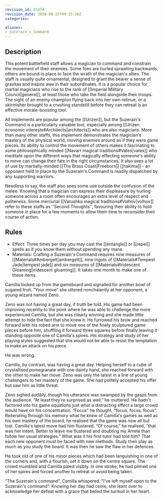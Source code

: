 ```yaml
---
revision_id: 81474
revision_date: 2020-08-25T09:15:16Z
categories:

aliases:
- Suzerain's_Command
---
```


## Description
This potent battlefield staff allows a magician to command and constrain the movement of their enemies. Some foes are hurled sprawling backwards, others are bound in place to face the wrath of the magician's allies. The staff is usually quite ornamental, designed to grant the bearer a sense of gravitas and inspire awe in their subordinates. It is a popular choice for martial magicians who rise to the rank of [[Imperial Military Council|general]], at least those who take the field alongside their troops. The sight of an enemy champion flying back into her own retinue, or a skirmisher brought to a crushing standstill before they can retreat is an effective morale-boosting tool.

All implements are popular among the [[Urizen]], but the Suzerain's Command is a particularly valuable tool, especially among [[Urizen economic interests#Architects|architects]] who are also magicians. More than many other staffs, this implement demonstrates the magician's mastery of the physical world, moving enemies around as if they were game pieces. Its ability to control the movement of others makes it fascinating to some philosophically minded [[Navarr magical traditions#Vates|vates]] who meditate upon the different ways that magically effecting someone's ability to move can change their fate in the right circumstances. It also sees a lot of use by martially-minded [[The Brass Coast|Freeborn]] [[hakima]] - an opponent held in place by the Suzerain's Command is readily dispatched by any supporting warriors.

Needless to say, the staff also sees some use outside the confusion of the melee. Knowing that a magician can express their displeasure by hurling someone across a room often encourages an extra level of respect and politeness. Some mercurial [[Varushka magical traditions#Volhov|volhov]] refer to these staffs as ''Second Thoughts'', favouring their ability to hold someone in place for a few moments to allow them time to reconsider their course of action.

## Rules

* Effect: Three times per day you may cast the [[entangle]] or [[repel]] spells as if you know them without spending any mana.
* Materials: Crafting a Suzerain's Command requires nine measures of [[Materials#Ambergelt|ambergelt]], nine ingots of [[Materials#Tempest Jade|tempest jade]] and six measures of [[Materials#Iridescent Gloaming|iridescent gloaming]]. It takes one month to make one of these items.


Camilla looked up from the gameboard and signalled for another bowl of sugared fruit.
“Your move” she uttered nonchalantly at her opponent, a young wizard named Zeno.

Zeno was not having a great day, if truth be told. His game had been improving recently to the point where he was able to challenge the more experienced Camilla, but she was clearly winning and she made little attempt to hide the fact that she knew it. He furrowed his brow and reached forward with  his robed arm to move one of the finely sculptured game pieces before him, shuffling it forward three squares before finally leaving it standing opposite one of Camilla's spires. His strategy and study of her playing styles suggested that she would not be able to resist the temptation to make an attack on his piece.

He was wrong.

Camilla, by contrast, was having a great day. Helping herself to a cube of crystallised pomegranate with one dainty hand, she reached forward with the other to make her move. Zeno was only the latest in a line of young challengers to her mastery of the game. She had politely accepted his offer but saw him as little threat. 

Zeno sighed audibly, though his utterance was swamped by the gasps from the audience. “At least they're surprised as well,” he muttered. He hadn't factored into his game equations just what a distracting effect a large crowd would have on his concentration. “Focus” he thought, “focus, focus, focus”. Reiterating through his memory what he knew of Camilla's games as well as his own mastery of the board, he realised that the game was now all but lost. Camilla's latest move had him flustered. “Of course,” he realised, “that was her intent. Better to leave me flustered and doubting my Arrete than follow her usual strategies.” What was it his first tutor had told him? That each new opponent must be faced with new methods. Study their play as much as you study the board. It was then he saw the flaw in her defences.

He took old of one of his minor pieces which had been languishing in one of the corners and, with a flourish, set it down on the centre square. The crowd mumbled and Camilla paled visibly. In one stroke, he had pinned one of her spires and forced another to retreat or avoid being taken. 

“The Suzerain's command”, Camilla whispered. “I've left myself open to the Suzerain's command". Knowing her day had come, she leant over to acknowledge her defeat with a grace that belied the turmoil in her heart. 
